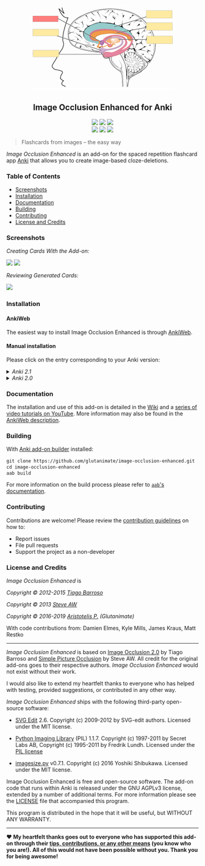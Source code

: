 <p align="center"><img src="screenshots/logo.png" width=381 height=224></p>

<h2 align="center">Image Occlusion Enhanced for Anki</h2>

<p align="center">
<a title="Latest (pre-)release" href="https://github.com/glutanimate/image-occlusion-enhanced/releases"><img src ="https://img.shields.io/github/release-pre/glutanimate/image-occlusion-enhanced.svg?colorB=brightgreen"></a>
<a title="License: GNU AGPLv3" href="https://github.com/glutanimate/image-occlusion-enhanced/blob/master/LICENSE"><img  src="https://img.shields.io/badge/license-GNU AGPLv3-green.svg"></a>
<a title="Rate on AnkiWeb" href="https://ankiweb.net/shared/info/1374772155"><img src="https://glutanimate.com/logos/ankiweb-rate.svg"></a>
<br>
<a title="Buy me a coffee :)" href="https://ko-fi.com/X8X0L4YV"><img src="https://img.shields.io/badge/ko--fi-contribute-%23579ebd.svg"></a>
<a title="Support me on Patreon :D" href="https://www.patreon.com/bePatron?u=7522179"><img src="https://img.shields.io/badge/patreon-support-%23f96854.svg"></a>
<a title="Follow me on Twitter" href="https://twitter.com/intent/user?screen_name=glutanimate"><img src="https://img.shields.io/twitter/follow/glutanimate.svg"></a>
</p>

> Flashcards from images – the easy way

*Image Occlusion Enhanced* is an add-on for the spaced repetition flashcard app [Anki](https://apps.ankiweb.net/) that allows you to create image-based cloze-deletions.

### Table of Contents <!-- omit in toc -->

<!-- MarkdownTOC levels="1,2,3" -->

- [Screenshots](#screenshots)
- [Installation](#installation)
- [Documentation](#documentation)
- [Building](#building)
- [Contributing](#contributing)
- [License and Credits](#license-and-credits)

<!-- /MarkdownTOC -->

### Screenshots

*Creating Cards With the Add-on:*

<img src="screenshots/screenshot-io-editor-1.png">
<img src="screenshots/screenshot-io-editor-2.png">

*Reviewing Generated Cards:*

<img src="screenshots/screenshot-io-reviewer.png">

### Installation

#### AnkiWeb <!-- omit in toc -->

The easiest way to install Image Occlusion Enhanced is through [AnkiWeb](https://ankiweb.net/shared/info/1374772155).

#### Manual installation <!-- omit in toc -->

Please click on the entry corresponding to your Anki version:

<details>

<summary><i>Anki 2.1</i></summary>

1. Make sure you have the [latest version](https://apps.ankiweb.net/#download) of Anki 2.1 installed. Earlier releases (e.g. found in various Linux distros) do not support `.ankiaddon` packages.
2. Download the latest `.ankiaddon` package from the [releases tab](https://github.com/glutanimate/image-occlusion-enhanced/releases) (you might need to click on *Assets* below the description to reveal the download links)
3. From Anki's main window, head to *Tools* → *Add-ons*
4. Drag-and-drop the `.ankiaddon` package onto the add-ons list
5. Restart Anki

</details>

<details>

<summary><i>Anki 2.0</i></summary>

1. Go to *Tools* → *Add-ons* → *Open add-ons folder*
2. Find and delete the `Image Occlusion Enhanced.py` file if it already exists.
3. See if you can find a `image_occlusion_enhanced` folder. If so:
    1. If the folder contains a `meta.json` file, copy the file to a safe location. This will allow you to preserve your current settings.
    2. Proceed to delete the `image_occlusion_enhanced` folder
4. Download and extract the latest Anki 2.0 add-on release from the [releases tab](https://github.com/glutanimate/image-occlusion-enhanced/releases) (you might need to click on *Assets* below the description to reveal the download links)
5. Move the extracted `Image Occlusion Enhanced.py` and `image_occlusion_enhanced` into the add-ons folder
6. Optional: Place the `meta.json` file back into the directory if you created a copy beforehand.
7. Restart Anki

</details>

### Documentation

The installation and use of this add-on is detailed in the [Wiki](https://github.com/Glutanimate/image-occlusion-enhanced/wiki) and a [series of video tutorials on YouTube](https://www.youtube.com/playlist?list=PL3MozITKTz5YFHDGB19ypxcYfJ1ITk_6o). More information may also be found in the [AnkiWeb description](docs/description.md).

### Building

With [Anki add-on builder](https://github.com/glutanimate/anki-addon-builder/) installed:

    git clone https://github.com/glutanimate/image-occlusion-enhanced.git
    cd image-occlusion-enhanced
    aab build

For more information on the build process please refer to [`aab`'s documentation](https://github.com/glutanimate/anki-addon-builder/#usage).

### Contributing

Contributions are welcome! Please review the [contribution guidelines](./CONTRIBUTING.md) on how to:

- Report issues
- File pull requests
- Support the project as a non-developer

### License and Credits

*Image Occlusion Enhanced* is

*Copyright © 2012-2015 [Tiago Barroso](https://github.com/tmbb)*

*Copyright © 2013 [Steve AW](https://github.com/steveaw)*

*Copyright © 2016-2019 [Aristotelis P.](https://glutanimate.com/) (Glutanimate)*

With code contributions from: Damien Elmes, Kyle Mills, James Kraus, Matt Restko

-----

*Image Occlusion Enhanced* is based on [Image Occlusion 2.0](https://github.com/tmbb/image-occlusion-2) by Tiago Barroso and [Simple Picture Occlusion](https://github.com/steveaw/anki_addons) by Steve AW. All credit for the original add-ons goes to their respective authors. *Image Occlusion Enhanced* would not exist without their work.

I would also like to extend my heartfelt thanks to everyone who has helped with testing, provided suggestions, or contributed in any other way.

*Image Occlusion Enhanced* ships with the following third-party open-source software:

- [SVG Edit](https://github.com/SVG-Edit/svgedit) 2.6. Copyright (c) 2009-2012 by SVG-edit authors. Licensed under the MIT license.

- [Python Imaging Library](http://www.pythonware.com/products/pil/) (PIL) 1.1.7. Copyright (c) 1997-2011 by Secret Labs AB, Copyright (c) 1995-2011 by Fredrik Lundh. Licensed under the [PIL license](http://www.pythonware.com/products/pil/license.htm)

- [imagesize.py](https://github.com/shibukawa/imagesize_py) v0.7.1. Copyright (c) 2016 Yoshiki Shibukawa. Licensed under the MIT license.

Image Occlusion Enhanced is free and open-source software. The add-on code that runs within Anki is released under the GNU AGPLv3 license, extended by a number of additional terms. For more information please see the [LICENSE](https://github.com/glutanimate/image-occlusion-enhanced/blob/master/LICENSE) file that accompanied this program.

This program is distributed in the hope that it will be useful, but WITHOUT ANY WARRANTY.

----
**:heart: My heartfelt thanks goes out to everyone who has supported this add-on through their [tips, contributions, or any other means](https://github.com/glutanimate/docs/blob/master/anki/add-ons/CONTRIBUTING.md#how-to-contribute-to-my-anki-add-ons) (you know who you are!). All of this would not have been possible without you. Thank you for being awesome!**
